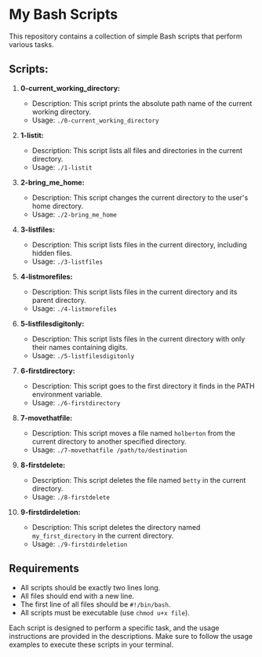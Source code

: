 # My Bash Scripts

This repository contains a collection of simple Bash scripts that perform various tasks.

## Scripts:

1. **0-current_working_directory:**
   - Description: This script prints the absolute path name of the current working directory.
   - Usage: `./0-current_working_directory`

2. **1-listit:**
   - Description: This script lists all files and directories in the current directory.
   - Usage: `./1-listit`

3. **2-bring_me_home:**
   - Description: This script changes the current directory to the user's home directory.
   - Usage: `./2-bring_me_home`

4. **3-listfiles:**
   - Description: This script lists files in the current directory, including hidden files.
   - Usage: `./3-listfiles`

5. **4-listmorefiles:**
   - Description: This script lists files in the current directory and its parent directory.
   - Usage: `./4-listmorefiles`

6. **5-listfilesdigitonly:**
   - Description: This script lists files in the current directory with only their names containing digits.
   - Usage: `./5-listfilesdigitonly`

7. **6-firstdirectory:**
   - Description: This script goes to the first directory it finds in the PATH environment variable.
   - Usage: `./6-firstdirectory`

8. **7-movethatfile:**
   - Description: This script moves a file named `holberton` from the current directory to another specified directory.
   - Usage: `./7-movethatfile /path/to/destination`

9. **8-firstdelete:**
   - Description: This script deletes the file named `betty` in the current directory.
   - Usage: `./8-firstdelete`

10. **9-firstdirdeletion:**
    - Description: This script deletes the directory named `my_first_directory` in the current directory.
    - Usage: `./9-firstdirdeletion`

## Requirements

- All scripts should be exactly two lines long.
- All files should end with a new line.
- The first line of all files should be `#!/bin/bash`.
- All scripts must be executable (use `chmod u+x file`).

Each script is designed to perform a specific task, and the usage instructions are provided in the descriptions. Make sure to follow the usage examples to execute these scripts in your terminal.


